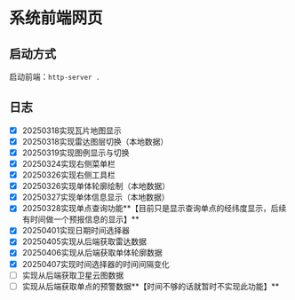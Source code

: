 # 系统前端网页

## 启动方式
启动前端：`http-server .`

## 日志
- [X] 20250318实现瓦片地图显示
- [X] 20250318实现雷达图层切换（本地数据）
- [X] 20250319实现图例显示与切换
- [X] 20250324实现右侧菜单栏
- [X] 20250326实现右侧工具栏
- [X] 20250326实现单体轮廓绘制（本地数据）
- [X] 20250327实现单体信息显示（本地数据）
- [X] 20250328实现单点查询功能**【目前只是显示查询单点的经纬度显示，后续有时间做一个预报信息的显示】**
- [X] 20250401实现日期时间选择器
- [X] 20250405实现从后端获取雷达数据
- [X] 20250406实现从后端获取单体轮廓数据
- [X] 20250407实现时间选择器的时间间隔变化
- [ ] 实现从后端获取卫星云图数据
- [ ] 实现从后端获取单点的预警数据**【时间不够的话就暂时不实现此功能】**